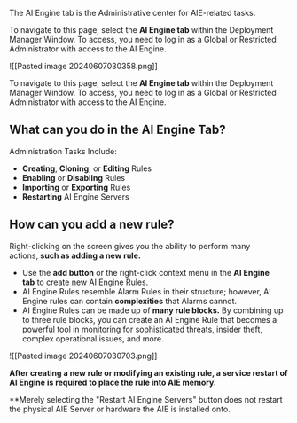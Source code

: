 
The AI Engine tab is the Administrative center for AIE-related tasks.

To navigate to this page, select the **AI Engine tab** within the Deployment Manager Window. To access, you need to log in as a Global or Restricted Administrator with access to the AI Engine.

![[Pasted image 20240607030358.png]]

To navigate to this page, select the **AI Engine tab** within the Deployment Manager Window. To access, you need to log in as a Global or Restricted Administrator with access to the AI Engine.


## What can you do in the AI Engine Tab?

Administration Tasks Include: 

- **Creating**, **Cloning**, or **Editing** Rules
- **Enabling** or **Disabling** Rules
- **Importing** or **Exporting** Rules
- **Restarting** AI Engine Servers


## How can you add a new rule?

Right-clicking on the screen gives you the ability to perform many actions, **such as adding a new rule.**

- Use the **add button** or the right-click context menu in the **AI Engine tab** to create new AI Engine Rules. 
- AI Engine Rules resemble Alarm Rules in their structure; however, AI Engine rules can contain **complexities** that Alarms cannot.
- AI Engine Rules can be made up of **many rule blocks.** By combining up to three rule blocks, you can create an AI Engine Rule that becomes a powerful tool in monitoring for sophisticated threats, insider theft, complex operational issues, and more.

![[Pasted image 20240607030703.png]]

**After creating a new rule or modifying an existing rule, a service restart of AI Engine is required to place the rule into AIE memory.** 

**Merely selecting the "Restart AI Engine Servers" button does not restart the physical AIE Server or hardware the AIE is installed onto.

